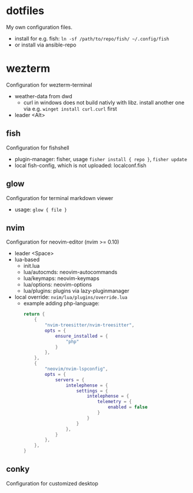 # dotfiles
My own configuration files.
* install for e.g. fish: `ln -sf /path/to/repo/fish/ ~/.config/fish`
* or install via ansible-repo

# wezterm
Configuration for wezterm-terminal
* weather-data from dwd
    * curl in windows does not build nativly with libz. install another one via e.g. `winget install curl.curl` first
* leader \<Alt\>

## fish
Configuration for fishshell
* plugin-manager: fisher, usage `fisher install { repo }`, `fisher update`
* local fish-config, which is not uploaded: localconf.fish

## glow
Configuration for terminal markdown viewer
* usage: `glow { file }`

## nvim
Configuration for neovim-editor (nvim >= 0.10)
* leader \<Space\>
* lua-based
    * init.lua
    * lua/autocmds: neovim-autocommands
    * lua/keymaps: neovim-keymaps
    * lua/options: neovim-options
    * lua/plugins: plugins via lazy-pluginmanager
* local override: `nvim/lua/plugins/override.lua` 
    * example adding php-language:
        ```lua
        return {
            {
                "nvim-treesitter/nvim-treesitter",
                opts = {
                    ensure_installed = {
                        "php"
                    }
                },
            },
            {
                "neovim/nvim-lspconfig",
                opts = {
                    servers = {
                        intelephense = {
                            settings = {
                                intelephense = {
                                    telemetry = {
                                        enabled = false
                                    }
                                }
                            }
                        },
                    }
                },
            },
        }
        ``` 

## conky
Configuration for customized desktop
